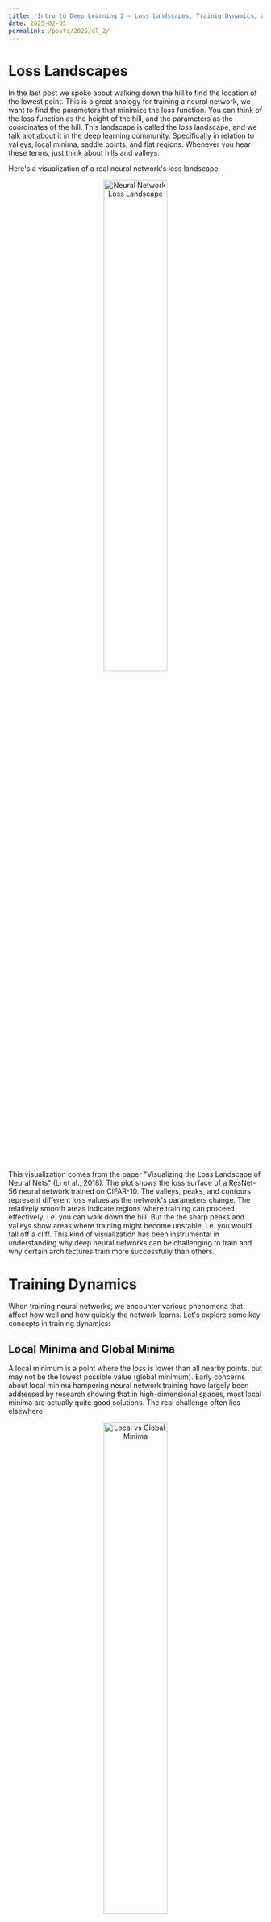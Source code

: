 ```yaml
---
title: 'Intro to Deep Learning 2 – Loss Landscapes, Trainig Dynamics, and Optimizers'
date: 2025-02-05
permalink: /posts/2025/dl_2/
---
```


Loss Landscapes
======
In the last post we spoke about walking down the hill to find the location of the lowest point. This is a great analogy for training a neural network, we want to find the parameters that minimize the loss function. You can think of the loss function as the height of the hill, and the parameters as the coordinates of the hill. This landscape is called the loss landscape, and we talk alot about it in the deep learning community. Specifically in relation to valleys, local minima, saddle points, and flat regions. Whenever you hear these terms, just think about hills and valleys.

Here's a visualization of a real neural network's loss landscape:

<div style="text-align: center;">
    <img src="https://raw.githubusercontent.com/tomgoldstein/loss-landscape/master/doc/images/resnet56_noshort_small.jpg" alt="Neural Network Loss Landscape" width="50%">
</div>

This visualization comes from the paper "Visualizing the Loss Landscape of Neural Nets" (Li et al., 2018). The plot shows the loss surface of a ResNet-56 neural network trained on CIFAR-10. The valleys, peaks, and contours represent different loss values as the network's parameters change. The relatively smooth areas indicate regions where training can proceed effectively, i.e. you can walk down the hill. But the the sharp peaks and valleys show areas where training might become unstable, i.e. you would fall off a cliff. This kind of visualization has been instrumental in understanding why deep neural networks can be challenging to train and why certain architectures train more successfully than others.

Training Dynamics
======
When training neural networks, we encounter various phenomena that affect how well and how quickly the network learns. Let's explore some key concepts in training dynamics:

Local Minima and Global Minima
------
A local minimum is a point where the loss is lower than all nearby points, but may not be the lowest possible value (global minimum). Early concerns about local minima hampering neural network training have largely been addressed by research showing that in high-dimensional spaces, most local minima are actually quite good solutions. The real challenge often lies elsewhere.

<div style="text-align: center;">
    <img src="https://upload.wikimedia.org/wikipedia/commons/6/68/Extrema_example_original.svg" alt="Local vs Global Minima" width="50%">
</div>

The figure above shows a 2D loss landscape with both local and global minima. The local minimum represents a point where the loss is lower than its immediate surroundings but not the lowest possible value. The global minimum represents the lowest possible loss value in the entire landscape. In practice, neural networks operate in much higher dimensional spaces, but this 2D visualization helps build intuition about these important concepts.

Saddle Points
------
Saddle points are locations where the gradient is zero, but they're neither minima nor maxima - imagine a mountain pass between two peaks. These are actually more common than local minima in high-dimensional spaces and can significantly slow down training as optimizers can get "stuck" here temporarily. This is one reason why momentum-based optimizers are helpful - they can help push through these flat regions.

<div style="text-align: center;">
    <img src="https://upload.wikimedia.org/wikipedia/commons/1/1e/Saddle_point.svg" alt="Saddle Point" width="50%">
</div>

A saddle point in 3D, showing the characteristic "mountain pass" shape. From one direction it looks like a maximum (going up), while from another direction it looks like a minimum (going down). This geometry makes it challenging for optimizers, as the gradient is zero at this point despite it not being a minimum.

Gradient Issues
------
Several gradient-related challenges can affect training:

1. Vanishing Gradients: When gradients become extremely small, parameters barely update, making learning very slow or impossible. This often happens in deep networks, especially with certain activation functions like sigmoid. Here we can be at a local minimum, but it's a very bad one. This if often why we use ReLU activation functions.

2. Exploding Gradients: The opposite problem - when gradients become very large, causing unstable training with dramatic parameter updates, like falling off a cliff. This can make the network "bounce" around the loss landscape, never converging to a good solution. This is often why we use gradient clipping, and can be thought of as slowly climbing down the cliff.

Learning Rate Dynamics
------
The learning rate plays a crucial role in training dynamics:

- Too large: The network might overshoot and lead to a bad outcome, like jumping too far down the hill/cliff
- Too small: Training becomes very slow and might get stuck in poor local optima, we might not be moving fast enough
- Just right: The network converges efficiently to a good solution. Typically we use learning rates that are between 0.001 and 0.00001.

This is why learning rate scheduling (gradually adjusting the learning rate during training) has become a common practice in deep learning.

Jacobian and Hessian in Deep Learning
======
The Jacobian and Hessian matrices are mathematical tools used to analyze the behavior of the loss landscape. In short they represent the steeness of the loss landscape and how quickly it changes.

Jacobian Matrix
------
The Jacobian matrix is used to describe the rate of change of the output of a neural network with respect to its inputs, i.e. how steep the loss landscape is at a point. It is particularly useful in understanding how small changes in input can affect the output, which is crucial for tasks like sensitivity analysis and adversarial attacks (more later).

$$
J_{ij} = \frac{\partial y_i}{\partial x_j}
$$

The Jacobian, will give a vector (a direction) of the steepest direction up the loss landscape.

<div style="text-align: center;">
    <img src="https://miro.medium.com/v2/resize:fit:640/format:webp/1*jeMxJLZz-o5xniDMKqcTAg.jpeg" alt="Gradient Steepness" width="50%">
</div>

The figure above illustrates the steepness of gradients in a loss landscape. The red regions represent areas with steep gradients where the loss changes rapidly, while the blue regions indicate flatter areas with smaller gradients. Optimizers tend to make larger steps in the steep red regions and smaller steps in the flat blue regions. This visualization helps understand why training can sometimes move quickly through steep areas but slow down significantly in flat regions where the gradients provide less clear directional information. (Image credit: Science Magazine)

Hessian Matrix
------
The Hessian is a little more confusing, it basically tells you the how quickly the gradient of the loss landscape at a point is changing in any direction. You are right if you're thinking this sounds a lot like the Jacobian, the Hessian is the Jacobian of the gradient of the loss landscape.

$$
H_{ij} = \frac{\partial^2 L}{\partial \mathbf{w}_i \partial \mathbf{w}_j}
$$

This can be really helpful for analyzing the loss landscape, for example the eigenvalues of the Hessian can indicate the nature of critical points in the loss landscape. Positive eigenvalues suggest a local minimum, negative eigenvalues suggest a local maximum, and mixed signs indicate a saddle point. I.e. it tells you if you are at the bottom of a valley, on top of a peak, or in a flat ridge.

Optimizers
======
Optimizers are algorithms used to update the parameters of a neural network to minimize the loss function. They play a critical role in the training process. So far we have only used gradient descent, but there are many other optimizers that can be used.

Gradient Descent
------
The simplest optimizer is gradient descent, which updates parameters in the direction of the negative gradient of the loss function.

Momentum and Adaptive Optimizers
------
Momentum-based optimizers extend basic gradient descent by incorporating past parameter updates. Think of it like a ball rolling down the hill - it builds up momentum to roll over flat regions and small bumps. The update rule becomes:

$$
\mathbf{w}^{(t+1)} = \mathbf{w}^{(t)} - \eta v^{(t+1)} \\
v^{(t+1)} = \beta v^{(t)} + (1 - \beta) \frac{\partial L}{\partial \mathbf{w}}
$$

Where w are the network parameters, v is the velocity (momentum) term, β controls how much past updates influence the current one, and η is the learning rate.

Adaptive optimizers like Adam go further by maintaining separate learning rates for each parameter. This allows faster progress in directions with consistent gradients while being more cautious in volatile directions. I.e. this is like a 
ball rolling down the hill, it will pick up speed and be able to roll over small bumps where the landscape is flat, but it will also be able to slow 
down when it goes down a steep hill.

Adam Optimizer
------
The Adam optimizer combines momentum with adaptive learning rates. For each parameter w, it tracks:
1. A momentum term $m$ (first moment)
2. A velocity term $v$ (second moment) 
3. Bias-corrected versions of both ($\hat{m}$ and $\hat{v}$)

The full update equations are:

$$
m^{(t+1)} = \beta_1 m^{(t)} + (1 - \beta_1) \frac{\partial L}{\partial \mathbf{w}}  \quad \text{(momentum)}
$$

$$
v^{(t+1)} = \beta_2 v^{(t)} + (1 - \beta_2) \left(\frac{\partial L}{\partial \mathbf{w}}\right)^2  \quad \text{(velocity)}
$$

$$
\hat{m}^{(t+1)} = \frac{m^{(t+1)}}{1 - \beta_1^t}, \quad \hat{v}^{(t+1)} = \frac{v^{(t+1)}}{1 - \beta_2^t}  \quad \text{(bias correction)}
$$

$$
\mathbf{w}^{(t+1)} = \mathbf{w}^{(t)} - \eta \frac{\hat{m}^{(t+1)}}{\sqrt{\hat{v}^{(t+1)}} + \epsilon}  \quad \text{(parameter update)}
$$

Where $\beta_1$ and $\beta_2$ control the decay rates of the momentum and velocity terms respectively, and $\epsilon$ is a small constant for numerical stability. This adaptive approach has made Adam and its variants the go-to optimizers in modern deep learning, thanks to the pioneering work of Diederik Kingma and Jimmy Ba, who in my opinion don't get enough credit for their work on this.

Summary
======
Hope this was helpful, I imagine it's a lot to take in but it's important to start thinking and understanding what is actually happening when we train a neural network. In the next post we'll be looking at generative models, early verions of diffusion models for image generation.
